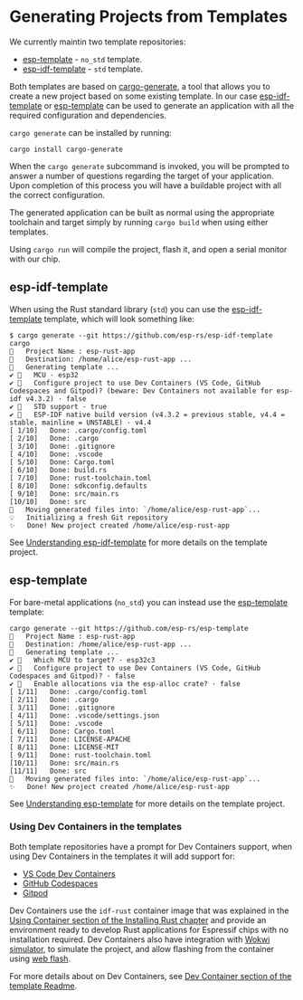 # Generating Projects from Templates

We currently maintin two template repositories:

- [esp-template] - `no_std` template.
- [esp-idf-template] - `std` template.

Both templates are based on [cargo-generate], a tool that allows you to create a new project based on some existing template. In our case [esp-idf-template] or [esp-template] can be used to generate an application with all the required configuration and dependencies.

`cargo generate` can be installed by running:

```shell
cargo install cargo-generate
```

When the `cargo generate` subcommand is invoked, you will be prompted to answer a number of questions regarding the target of your application. Upon completion of this process you will have a buildable project with all the correct configuration.

The generated application can be built as normal using the appropriate toolchain and target simply by running `cargo build` when using either templates.

Using `cargo run` will compile the project, flash it, and open a serial monitor with our chip.

## esp-idf-template

When using the Rust standard library (`std`) you can use the [esp-idf-template] template, which will look something like:

```shell
$ cargo generate --git https://github.com/esp-rs/esp-idf-template cargo
🤷   Project Name : esp-rust-app
🔧   Destination: /home/alice/esp-rust-app ...
🔧   Generating template ...
✔ 🤷   MCU · esp32
✔ 🤷   Configure project to use Dev Containers (VS Code, GitHub Codespaces and Gitpod)? (beware: Dev Containers not available for esp-idf v4.3.2) · false
✔ 🤷   STD support · true
✔ 🤷   ESP-IDF native build version (v4.3.2 = previous stable, v4.4 = stable, mainline = UNSTABLE) · v4.4
[ 1/10]   Done: .cargo/config.toml
[ 2/10]   Done: .cargo
[ 3/10]   Done: .gitignore
[ 4/10]   Done: .vscode
[ 5/10]   Done: Cargo.toml
[ 6/10]   Done: build.rs
[ 7/10]   Done: rust-toolchain.toml
[ 8/10]   Done: sdkconfig.defaults
[ 9/10]   Done: src/main.rs
[10/10]   Done: src
🔧   Moving generated files into: `/home/alice/esp-rust-app`...
💡   Initializing a fresh Git repository
✨   Done! New project created /home/alice/esp-rust-app
```

See [Understanding esp-idf-template] for more details on the template project.

## esp-template

For bare-metal applications (`no_std`) you can instead use the [esp-template] template:

```shell
cargo generate --git https://github.com/esp-rs/esp-template
🤷   Project Name : esp-rust-app
🔧   Destination: /home/alice/esp-rust-app ...
🔧   Generating template ...
✔ 🤷   Which MCU to target? · esp32c3
✔ 🤷   Configure project to use Dev Containers (VS Code, GitHub Codespaces and Gitpod)? · false
✔ 🤷   Enable allocations via the esp-alloc crate? · false
[ 1/11]   Done: .cargo/config.toml
[ 2/11]   Done: .cargo
[ 3/11]   Done: .gitignore
[ 4/11]   Done: .vscode/settings.json
[ 5/11]   Done: .vscode
[ 6/11]   Done: Cargo.toml
[ 7/11]   Done: LICENSE-APACHE
[ 8/11]   Done: LICENSE-MIT
[ 9/11]   Done: rust-toolchain.toml
[10/11]   Done: src/main.rs
[11/11]   Done: src
🔧   Moving generated files into: `/home/alice/esp-rust-app`...
✨   Done! New project created /home/alice/esp-rust-app
```

See [Understanding esp-template] for more details on the template project.

### Using Dev Containers in the templates

Both template repositories have a prompt for Dev Containers support, when using Dev Containers in the templates it will add support for:

- [VS Code Dev Containers]
- [GitHub Codespaces]
- [Gitpod]

Dev Containers use the `idf-rust` container image that was explained in the [Using Container section of the Installing Rust chapter] and provide an environment ready to develop Rust applications for Espressif chips with no installation required. Dev Containers also have integration with [Wokwi simulator], to simulate the project, and allow flashing from the container using [web flash].

For more details about on Dev Containers, see [Dev Container section of the template Readme].

[cargo-generate]: https://github.com/cargo-generate/cargo-generate
[esp-idf-template]: https://github.com/esp-rs/esp-idf-template
[esp-template]: https://github.com/esp-rs/esp-template
[VS Code Dev Containers]: https://code.visualstudio.com/docs/remote/containers#_quick-start-open-an-existing-folder-in-a-container
[GitHub Codespaces]: https://docs.github.com/en/codespaces/developing-in-codespaces/creating-a-codespace
[Gitpod]: https://www.gitpod.io
[Using Container section of the Installing Rust chapter]: ../installation/index.md#using-containers
[Wokwi simulator]: https://wokwi.com/
[web flash]: https://github.com/bjoernQ/esp-web-flash-server
[Dev Container section of the template Readme]: https://github.com/esp-rs/esp-template/tree/main/docs#dev-containers
[Understanding esp-template]: ./no-std-applications/understanding-esp-template.md
[Understanding esp-idf-template]: ./std-applications/understanding-esp-idf-template.md
